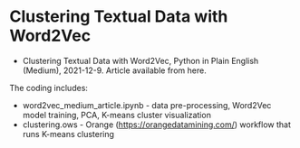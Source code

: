 # Clustering Textual Data with Word2Vec
* Clustering Textual Data with Word2Vec, Python in Plain English (Medium), 2021-12-9. Article available from here.

The coding includes:

* word2vec_medium_article.ipynb - data pre-processing, Word2Vec model training, PCA, K-means cluster visualization
* clustering.ows - Orange (https://orangedatamining.com/) workflow that runs K-means clustering
